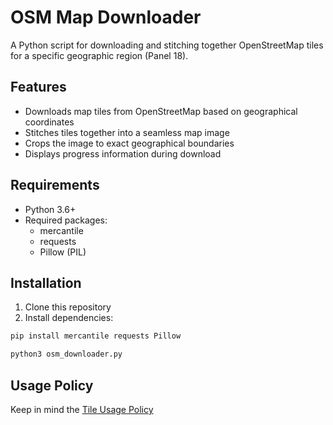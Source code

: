 # OSM Map Downloader

A Python script for downloading and stitching together OpenStreetMap tiles for a specific geographic region (Panel 18).

## Features

- Downloads map tiles from OpenStreetMap based on geographical coordinates
- Stitches tiles together into a seamless map image
- Crops the image to exact geographical boundaries
- Displays progress information during download

## Requirements

- Python 3.6+
- Required packages:
  - mercantile
  - requests
  - Pillow (PIL)

## Installation

1. Clone this repository
2. Install dependencies:

```bash
pip install mercantile requests Pillow

python3 osm_downloader.py
```

## Usage Policy

Keep in mind the [Tile Usage Policy](https://operations.osmfoundation.org/policies/tiles/)
